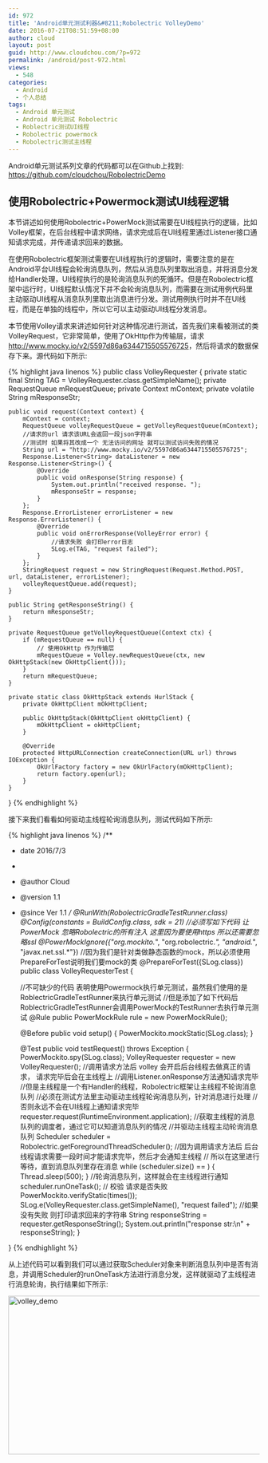 ```yaml
---
id: 972
title: 'Android单元测试利器&#8211;Robolectric VolleyDemo'
date: 2016-07-21T08:51:59+08:00
author: cloud
layout: post
guid: http://www.cloudchou.com/?p=972
permalink: /android/post-972.html
views:
  - 548
categories:
  - Android
  - 个人总结
tags:
  - Android 单元测试
  - Android 单元测试 Robolectric
  - Roblectric测试UI线程
  - Robolectric powermock
  - Robolectric测试主线程
---
```

Android单元测试系列文章的代码都可以在Github上找到: <a href='https://github.com/cloudchou/RobolectricDemo' target='_blank' >https://github.com/cloudchou/RobolectricDemo</a> 

## 使用Robolectric+Powermock测试UI线程逻辑

本节讲述如何使用Robolectric+PowerMock测试需要在UI线程执行的逻辑，比如Volley框架，在后台线程中请求网络，请求完成后在UI线程里通过Listener接口通知请求完成，并传递请求回来的数据。

在使用Robolectric框架测试需要在UI线程执行的逻辑时，需要注意的是在Android平台UI线程会轮询消息队列，然后从消息队列里取出消息，并将消息分发给Handler处理，UI线程执行的是轮询消息队列的死循环。但是在Robolectric框架中运行时，UI线程默认情况下并不会轮询消息队列，而需要在测试用例代码里主动驱动UI线程从消息队列里取出消息进行分发。测试用例执行时并不在UI线程，而是在单独的线程中，所以它可以主动驱动UI线程分发消息。

本节使用Volley请求来讲述如何针对这种情况进行测试，首先我们来看被测试的类VolleyRequest，它非常简单，使用了OkHttp作为传输层，请求<a href='http://www.mocky.io/v2/5597d86a6344715505576725' target='_blank' >http://www.mocky.io/v2/5597d86a6344715505576725</a>，然后将请求的数据保存下来。源代码如下所示:
 
{% highlight java linenos %}
public class VolleyRequester {
    private static final String TAG = VolleyRequester.class.getSimpleName();
    private RequestQueue mRequestQueue;
    private Context mContext;
    private volatile String mResponseStr;
 
    public void request(Context context) {
        mContext = context;
        RequestQueue volleyRequestQueue = getVolleyRequestQueue(mContext);
        //请求的url 请求该URL会返回一段json字符串
        //测试时 如果将其改成一个 无法访问的网址 就可以测试访问失败的情况
        String url = "http://www.mocky.io/v2/5597d86a6344715505576725";
        Response.Listener<String> dataListener = new Response.Listener<String>() {
            @Override
            public void onResponse(String response) {
                System.out.println("received response. ");
                mResponseStr = response;
            }
        };
        Response.ErrorListener errorListener = new Response.ErrorListener() {
            @Override
            public void onErrorResponse(VolleyError error) {
                //请求失败 会打印error日志
                SLog.e(TAG, "request failed");
            }
        };
        StringRequest request = new StringRequest(Request.Method.POST, url, dataListener, errorListener);
        volleyRequestQueue.add(request);
    }
 
    public String getResponseString() {
        return mResponseStr;
    }
 
    private RequestQueue getVolleyRequestQueue(Context ctx) {
        if (mRequestQueue == null) {
            // 使用OkHttp 作为传输层
            mRequestQueue = Volley.newRequestQueue(ctx, new OkHttpStack(new OkHttpClient()));
        }
        return mRequestQueue;
    }
 
    private static class OkHttpStack extends HurlStack {
        private OkHttpClient mOkHttpClient;
 
        public OkHttpStack(OkHttpClient okHttpClient) {
            mOkHttpClient = okHttpClient;
        }
 
        @Override
        protected HttpURLConnection createConnection(URL url) throws IOException {
            OkUrlFactory factory = new OkUrlFactory(mOkHttpClient);
            return factory.open(url);
        }
    }
}
{% endhighlight %}

接下来我们看看如何驱动主线程轮询消息队列，测试代码如下所示:


{% highlight java linenos %}
 /**
  * date 2016/7/3
  *
  * @author Cloud
  * @version 1.1
  * @since Ver 1.1
  */
 @RunWith(RobolectricGradleTestRunner.class)
 @Config(constants = BuildConfig.class, sdk = 21)
 //必须写如下代码 让PowerMock 忽略Robolectric的所有注入 这里因为要使用https 所以还需要忽略ssl
 @PowerMockIgnore({"org.mockito.*", "org.robolectric.*", "android.*", "javax.net.ssl.*"})
 //因为我们是针对类做静态函数的mock，所以必须使用PrepareForTest说明我们要mock的类
 @PrepareForTest({SLog.class})
 public class VolleyRequesterTest {
  
     //不可缺少的代码 表明使用Powermock执行单元测试，虽然我们使用的是RoblectricGradleTestRunner来执行单元测试
     //但是添加了如下代码后RoblectricGradleTestRunner会调用PowerMock的TestRunner去执行单元测试
     @Rule
     public PowerMockRule rule = new PowerMockRule();
  
     @Before
     public void setup() {
         PowerMockito.mockStatic(SLog.class);
     }
  
     @Test
     public void testRequest() throws Exception {
         PowerMockito.spy(SLog.class);
         VolleyRequester requester = new VolleyRequester();
         //调用请求方法后 volley 会开启后台线程去做真正的请求， 请求完毕后会在主线程上
         //调用Listener.onResponse方法通知请求完毕
         //但是主线程是一个有Handler的线程，Robolectric框架让主线程不轮询消息队列
         //必须在测试方法里主动驱动主线程轮询消息队列，针对消息进行处理
         //否则永远不会在UI线程上通知请求完毕
         requester.request(RuntimeEnvironment.application);
         //获取主线程的消息队列的调度者，通过它可以知道消息队列的情况
         //并驱动主线程主动轮询消息队列
         Scheduler scheduler = Robolectric.getForegroundThreadScheduler();
         //因为调用请求方法后 后台线程请求需要一段时间才能请求完毕，然后才会通知主线程
         // 所以在这里进行等待，直到消息队列里存在消息
         while (scheduler.size() == ) {
             Thread.sleep(500);
         }
         //轮询消息队列，这样就会在主线程进行通知
         scheduler.runOneTask();
         // 校验 请求是否失败
         PowerMockito.verifyStatic(times());
         SLog.e(VolleyRequester.class.getSimpleName(), "request failed");
         //如果没有失败 则打印请求回来的字符串
         String responseString = requester.getResponseString();
         System.out.println("response str:\n" + responseString);
     }
  
 }
 {% endhighlight %}


从上述代码可以看到我们可以通过获取Scheduler对象来判断消息队列中是否有消息，并调用Scheduler的runOneTask方法进行消息分发，这样就驱动了主线程进行消息轮询，执行结果如下所示:

[<img src="http://www.cloudchou.com/wp-content/uploads/2016/07/volley_demo-1024x318.png" alt="volley_demo" width="1024" height="318" class="aligncenter size-large wp-image-944" srcset="http://www.cloudchou.com/wp-content/uploads/2016/07/volley_demo-1024x318.png 1024w, http://www.cloudchou.com/wp-content/uploads/2016/07/volley_demo-300x93.png 300w, http://www.cloudchou.com/wp-content/uploads/2016/07/volley_demo-768x239.png 768w, http://www.cloudchou.com/wp-content/uploads/2016/07/volley_demo-200x62.png 200w, http://www.cloudchou.com/wp-content/uploads/2016/07/volley_demo.png 1255w" sizes="(max-width: 1024px) 100vw, 1024px" />](http://www.cloudchou.com/wp-content/uploads/2016/07/volley_demo.png)